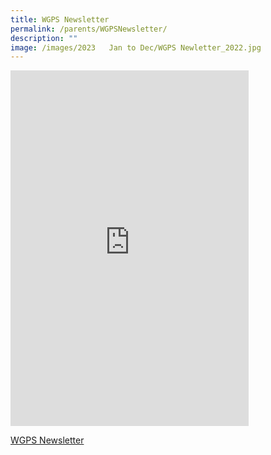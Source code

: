 ```yaml
---
title: WGPS Newsletter
permalink: /parents/WGPSNewsletter/
description: ""
image: /images/2023   Jan to Dec/WGPS Newletter_2022.jpg
---
```

<iframe allowfullscreen="true" height="569" width="381" frameborder="0" src="https://docs.google.com/presentation/d/e/2PACX-1vTCYIYGGWwSZBUFxdrzQCQKzhNab0wN5cMR0IMvPax72uh0mqSKg9ha3JQJWzSsmxfV8Qqf8MmiaBV8/embed?start=true&amp;loop=true&amp;delayms=3000"></iframe>

[WGPS Newsletter](http://www.westgroveprimary.com/mobile/index.html)